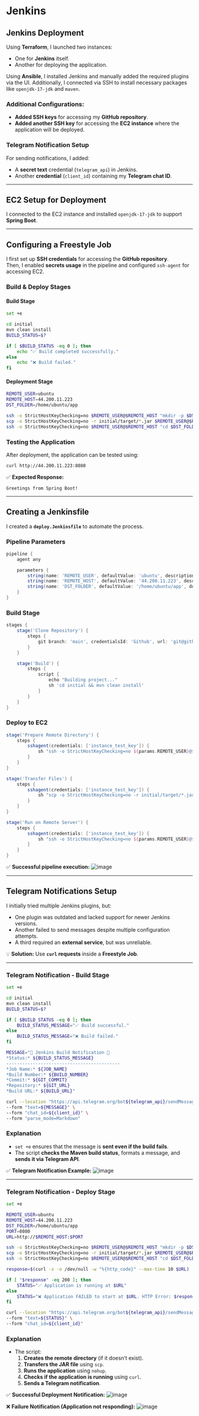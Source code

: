 # **Jenkins**

## **Jenkins Deployment**

Using **Terraform**, I launched two instances:
- One for **Jenkins** itself.
- Another for deploying the application.

Using **Ansible**, I installed Jenkins and manually added the required plugins via the UI. Additionally, I connected via SSH to install necessary packages like `openjdk-17-jdk` and `maven`.

### **Additional Configurations:**
- **Added SSH keys** for accessing my **GitHub repository**.
- **Added another SSH key** for accessing the **EC2 instance** where the application will be deployed.

### **Telegram Notification Setup**
For sending notifications, I added:
- A **secret text** credential (`telegram_api`) in Jenkins.
- Another **credential** (`client_id`) containing my **Telegram chat ID**.

---

## **EC2 Setup for Deployment**
I connected to the EC2 instance and installed `openjdk-17-jdk` to support **Spring Boot**.

---

## **Configuring a Freestyle Job**

I first set up **SSH credentials** for accessing the **GitHub repository**.  
Then, I enabled **secrets usage** in the pipeline and configured `ssh-agent` for accessing EC2.

### **Build & Deploy Stages**

#### **Build Stage**
```bash
set +e

cd initial
mvn clean install
BUILD_STATUS=$?

if [ $BUILD_STATUS -eq 0 ]; then
    echo "✅ Build completed successfully."
else
    echo "❌ Build failed."
fi
```

#### **Deployment Stage**
```bash
REMOTE_USER=ubuntu
REMOTE_HOST=44.200.11.223
DST_FOLDER=/home/ubuntu/app

ssh -o StrictHostKeyChecking=no $REMOTE_USER@$REMOTE_HOST "mkdir -p $DST_FOLDER"
scp -o StrictHostKeyChecking=no -r initial/target/*.jar $REMOTE_USER@$REMOTE_HOST:$DST_FOLDER
ssh -o StrictHostKeyChecking=no $REMOTE_USER@$REMOTE_HOST "cd $DST_FOLDER && nohup java -jar *.jar > app.log 2>&1 & exit"
```

### **Testing the Application**
After deployment, the application can be tested using:

```bash
curl http://44.200.11.223:8080
```

✅ **Expected Response:**
```
Greetings from Spring Boot!
```

---

## **Creating a Jenkinsfile**

I created a **`deploy.Jenkinsfile`** to automate the process.

### **Pipeline Parameters**
```groovy
pipeline {
    agent any

    parameters {
        string(name: 'REMOTE_USER', defaultValue: 'ubuntu', description: 'User for SSH')
        string(name: 'REMOTE_HOST', defaultValue: '44.200.11.223', description: 'Target EC2 instance')
        string(name: 'DST_FOLDER', defaultValue: '/home/ubuntu/app', description: 'Deployment folder')
    }
}
```

### **Build Stage**
```groovy
stages {
    stage('Clone Repository') {
        steps {
            git branch: 'main', credentialsId: 'Github', url: 'git@github.com:KastonI/lecture-34-springboot.git'
        }
    }

    stage('Build') {
        steps {
            script {
                echo "Building project..."
                sh 'cd initial && mvn clean install'
            }
        }
    }
}
```

### **Deploy to EC2**
```groovy
stage('Prepare Remote Directory') {
    steps {
        sshagent(credentials: ['instance_test_key']) {
            sh "ssh -o StrictHostKeyChecking=no ${params.REMOTE_USER}@${params.REMOTE_HOST} \"mkdir -p ${params.DST_FOLDER}\""
        }
    }
}

stage('Transfer Files') {
    steps {
        sshagent(credentials: ['instance_test_key']) {
            sh "scp -o StrictHostKeyChecking=no -r initial/target/*.jar ${params.REMOTE_USER}@${params.REMOTE_HOST}:${params.DST_FOLDER}"
        }
    }
}

stage('Run on Remote Server') {
    steps {
        sshagent(credentials: ['instance_test_key']) {
            sh "ssh -o StrictHostKeyChecking=no ${params.REMOTE_USER}@${params.REMOTE_HOST} \"cd ${params.DST_FOLDER} && nohup java -jar *.jar > app.log 2>&1 & exit\""
        }
    }
}
```

✅ **Successful pipeline execution:**
![image](https://github.com/user-attachments/assets/f4d9a3a2-1ac9-4c2e-a8cd-9cd27c8eec25)

---

## **Telegram Notifications Setup**

I initially tried multiple Jenkins plugins, but:
- One plugin was outdated and lacked support for newer Jenkins versions.
- Another failed to send messages despite multiple configuration attempts.
- A third required an **external service**, but was unreliable.

💡 **Solution:** Use **`curl` requests** inside a **Freestyle Job**.

---

### **Telegram Notification - Build Stage**
```bash
set +e

cd initial
mvn clean install
BUILD_STATUS=$?

if [ $BUILD_STATUS -eq 0 ]; then
    BUILD_STATUS_MESSAGE="✅ Build successful."
else
    BUILD_STATUS_MESSAGE="❌ Build failed."
fi

MESSAGE="🔔 Jenkins Build Notification 🔔
*Status:* ${BUILD_STATUS_MESSAGE}
-------------------------------------------
*Job Name:* ${JOB_NAME}
*Build Number:* ${BUILD_NUMBER}
*Commit:* ${GIT_COMMIT}
*Repository:* ${GIT_URL}
*Build URL:* ${BUILD_URL}"

curl --location "https://api.telegram.org/bot${telegram_api}/sendMessage" \
--form "text=${MESSAGE}" \
--form "chat_id=${client_id}" \
--form "parse_mode=Markdown"
```

### **Explanation**
- `set +e` ensures that the message is **sent even if the build fails**.
- The script **checks the Maven build status**, formats a message, and **sends it via Telegram API**.

✅ **Telegram Notification Example:**
![image](https://github.com/user-attachments/assets/cbd5f351-259f-42fc-afe4-10aedc405df9)

---

### **Telegram Notification - Deploy Stage**
```bash
set +e

REMOTE_USER=ubuntu
REMOTE_HOST=44.200.11.223
DST_FOLDER=/home/ubuntu/app
PORT=8080
URL=http://$REMOTE_HOST:$PORT

ssh -o StrictHostKeyChecking=no $REMOTE_USER@$REMOTE_HOST "mkdir -p $DST_FOLDER"
scp -o StrictHostKeyChecking=no -r initial/target/*.jar $REMOTE_USER@$REMOTE_HOST:$DST_FOLDER
ssh -o StrictHostKeyChecking=no $REMOTE_USER@$REMOTE_HOST "cd $DST_FOLDER && nohup java -jar *.jar > app.log 2>&1 & exit"

response=$(curl -s -o /dev/null -w "%{http_code}" --max-time 10 $URL)

if [ "$response" -eq 200 ]; then
    STATUS="✅ Application is running at $URL"
else
    STATUS="❌ Application FAILED to start at $URL. HTTP Error: $response"
fi

curl --location "https://api.telegram.org/bot${telegram_api}/sendMessage" \
--form "text=${STATUS}" \
--form "chat_id=${client_id}"
```

### **Explanation**
- The script:
  1. **Creates the remote directory** (if it doesn’t exist).
  2. **Transfers the JAR file** using `scp`.
  3. **Runs the application** using `nohup`.
  4. **Checks if the application is running** using `curl`.
  5. **Sends a Telegram notification**.

✅ **Successful Deployment Notification:**
![image](https://github.com/user-attachments/assets/afbd2979-4c58-4e9f-9cb8-bd7d4b86974d)

❌ **Failure Notification (Application not responding):**
![image](https://github.com/user-attachments/assets/95e2cc9e-55ca-4cd0-b29a-8a87491aed5e)
